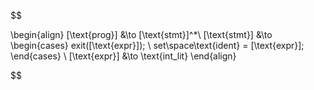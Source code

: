 $$

\begin{align}
[\text{prog}] &\to [\text{stmt}]^*\\ [\text{stmt}] &\to \begin{cases}
    exit([\text{expr}]); \\ set\space\text{ident} =
    [\text{expr}];
\end{cases}
\\
[\text{expr}] &\to \text{int\_lit}
\end{align}

$$